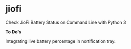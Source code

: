 # jiofi

Check JioFi Battery Status on Command Line with Python 3

**To Do's**

Integrating live battery percentage in nortification tray.
